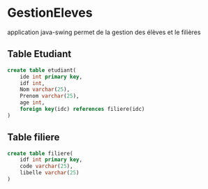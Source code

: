 # GestionEleves
application java-swing permet de la gestion des élèves et le filières


## Table Etudiant
```SQL
create table etudiant(
	ide int primary key,
	idf int,
	Nom varchar(25),
	Prenom varchar(25),
	age int,
	foreign key(idc) references filiere(idc)
)
```

## Table filiere
```SQL
create table filiere(
	idf int primary key,
	code varchar(25),
	libelle varchar(25)
)
```
